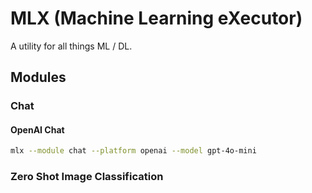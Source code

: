 # MLX (Machine Learning eXecutor)

A utility for all things ML / DL.

## Modules

### Chat

#### OpenAI Chat

```bash
mlx --module chat --platform openai --model gpt-4o-mini
```

### Zero Shot Image Classification
